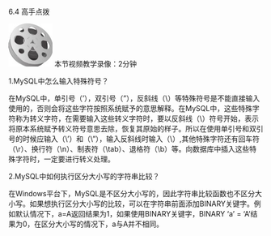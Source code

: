 ### 
  6.4 高手点拨


<img class="my_markdown" class="h-pic" src="../images/Figure-0178-160.jpg" style="width:87px;  height: 85px; "/> 本节视频教学录像：2分钟

1.MySQL中怎么输入特殊符号？

在MySQL中，单引号（’），双引号（”），反斜线（\）等特殊符号是不能直接输入使用的，否则会将这些字符按照系统赋予的意思解释。在MySQL中，这些特殊字符称为转义字符，在需要输入这些转义字符时，要以反斜线（\）符号开始，表示将原本系统赋予转义符号意思去除，恢复其原始的样子。所以在使用单引号和双引号的时候应输入（\’）和（\”），输入反斜线时输入（\\）,其他特殊字符还有回车符（\r）、换行符（\n）、制表符（\tab）、退格符（\b）等。向数据库中插入这些特殊字符时，一定要进行转义处理。

2.MySQL中如何执行区分大小写的字符串比较？

在Windows平台下，MySQL是不区分大小写的，因此字符串比较函数也不区分大小写。如果想执行区分大小写的比较，可以在字符串前面添加BINARY关键字。例如默认情况下，a=A返回结果为1，如果使用BINARY关键字，BINARY ‘a’ = ‘A’结果为0，在区分大小写的情况下，a与A并不相同。

